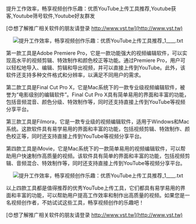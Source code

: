 提升工作效率，畅享视频创作乐趣：优质YouTube上传工具推荐,Youtube获客,Youtube筛号软件,Youtube好友群发

[😍想了解推广相关软件的朋友请登录 http://www.vst.tw](http://www.vst.tw)

 <center><img src="https://vst.tw/MP4/tuiguang/png/3.png" alt="提升工作效率，畅享视频创作乐趣：优质YouTube上传工具推荐_1____.txt"></center>

第一款工具是Adobe Premiere Pro，它是一款功能强大的视频编辑软件，可以实现高水平的视频剪辑、特效制作和颜色校正等功能。通过Premiere Pro，用户可以轻松地导入、编辑、剪辑和导出视频，并可以直接上传到YouTube。此外，该软件还支持多种文件格式和分辨率，以满足不同用户的需求。

第二款工具是Final Cut Pro X，它是Mac系统下的一款专业级视频编辑软件，被誉为“电影级别的编辑软件”。Final Cut Pro X具有简单易用的界面和丰富的功能，包括音频混音、颜色分级、特效制作等，同时还支持直接上传到YouTube等视频分享平台。

第三款工具是Filmora，它是一款专业级的视频编辑软件，适用于Windows和Mac系统。这款软件具有易学易用的界面和丰富的功能，包括视频剪辑、特效制作、颜色校正等，同时还支持直接上传到YouTube等视频分享平台。

第四款工具是iMovie，它是Mac系统下的一款简单易用的视频编辑软件，可以帮助用户快速制作高质量的视频。该软件具有简单的界面和丰富的功能，包括视频剪辑、音频混合、特效制作等，同时还支持直接上传到YouTube等视频分享平台。

 <center><img src="https://vst.tw/MP4/tuiguang/png/5.png" alt="提升工作效率，畅享视频创作乐趣：优质YouTube上传工具推荐_1____.txt"></center>

以上四款工具都是值得推荐的优秀YouTube上传工具，它们都具有易学易用的界面和丰富的功能，可以帮助用户提高工作效率和制作出高质量的视频。如果您是一名视频创作者，不妨试试这些工具，畅享视频创作的乐趣吧！

[😍想了解推广相关软件的朋友请登录 http://www.vst.tw](http://www.vst.tw)



